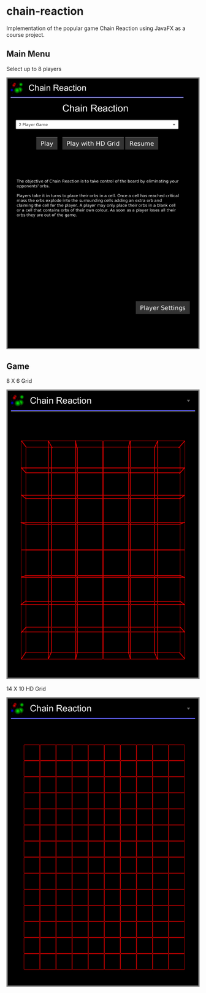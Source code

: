 # chain-reaction
Implementation of the popular game Chain Reaction using JavaFX as a course project.
## Main Menu 
Select up to 8 players

![Alt text](ui_images/MainMenu.png?raw=true "Main Menu")

## Game 
8 X 6 Grid

![Alt text](ui_images/Game.png?raw=true "Regular Game")

14 X 10 HD Grid 

![Alt text](ui_images/HD-Grid.png?raw=true "HD Grid")
